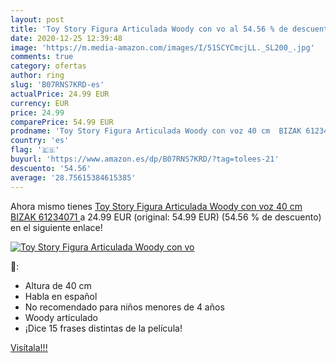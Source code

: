 ```yaml
---
layout: post
title: 'Toy Story Figura Articulada Woody con vo al 54.56 % de descuento'
date: 2020-12-25 12:39:48
image: 'https://m.media-amazon.com/images/I/51SCYCmcjLL._SL200_.jpg'
comments: true
category: ofertas
author: ring
slug: 'B07RNS7KRD-es'
actualPrice: 24.99 EUR
currency: EUR
price: 24.99
comparePrice: 54.99 EUR
prodname: 'Toy Story Figura Articulada Woody con voz 40 cm  BIZAK 61234071 '
country: 'es'
flag: '🇪🇸'
buyurl: 'https://www.amazon.es/dp/B07RNS7KRD/?tag=tolees-21'
descuento: '54.56'
average: '28.75615384615385'
---
```


Ahora mismo tienes [Toy Story Figura Articulada Woody con voz 40 cm  BIZAK 61234071 ](https://www.amazon.es/dp/B07RNS7KRD/?tag=tolees-21) a 24.99 EUR (original: 54.99 EUR) (54.56 %  de descuento) en el siguiente enlace!

[![Toy Story Figura Articulada Woody con vo](https://m.media-amazon.com/images/I/51SCYCmcjLL._SL200_.jpg)](https://www.amazon.es/dp/B07RNS7KRD/?tag=tolees-21)

🔎:

- Altura de 40 cm
- Habla en español
- No recomendado para niños menores de 4 años
- Woody articulado
- ¡Dice 15 frases distintas de la película!

[Visítala!!!](https://www.amazon.es/dp/B07RNS7KRD/?tag=tolees-21)
